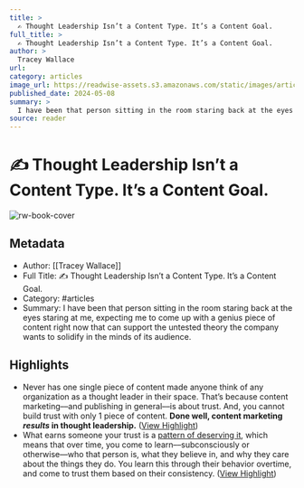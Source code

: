 ```yaml
---
title: >
  ✍️ Thought Leadership Isn’t a Content Type. It’s a Content Goal.
full_title: >
  ✍️ Thought Leadership Isn’t a Content Type. It’s a Content Goal.
author: >
  Tracey Wallace
url: 
category: articles
image_url: https://readwise-assets.s3.amazonaws.com/static/images/article0.00998d930354.png
published_date: 2024-05-08
summary: >
  I have been that person sitting in the room staring back at the eyes staring at me, expecting me to come up with a genius piece of content right now that can support the untested theory the company wants to solidify in the minds of its audience.
source: reader
---
```

# ✍️ Thought Leadership Isn’t a Content Type. It’s a Content Goal.

![rw-book-cover](https://readwise-assets.s3.amazonaws.com/static/images/article0.00998d930354.png)

## Metadata
- Author: [[Tracey Wallace]]
- Full Title: ✍️ Thought Leadership Isn’t a Content Type. It’s a Content Goal.
- Category: #articles
- Summary: I have been that person sitting in the room staring back at the eyes staring at me, expecting me to come up with a genius piece of content right now that can support the untested theory the company wants to solidify in the minds of its audience.

## Highlights
- Never has one single piece of content made anyone think of any organization as a thought leader in their space.
  That’s because content marketing––and publishing in general––is about trust. And, you cannot build trust with only 1 piece of content.
  **Done well, content marketing *results* in thought leadership.** ([View Highlight](https://read.readwise.io/read/01hxh43wgbfm3kwb7p4wbsyamv))
- What earns someone your trust is a [pattern of deserving it](https://link.workweek.com/click/35301445.7043/aHR0cHM6Ly93d3cuY2FtYnJpZGdlLm9yZy9jb3JlL2Jvb2tzL2Ficy90cnVzdC1pbi1tZWRpY2luZS9wYXR0ZXJuYmFzZWQtZGVmaW5pdGlvbi1vZi10cnVzdC9EQkQ3MEQwNDcxRTI5RERFRjUxMzUyQjNFRjNERDJBRD9oYXNoZWRfdXNlcj0wYTMwZWVjNzlkYWEyMzg2M2VhYTEwYTc2YWIwZGY4Mw/65fff68c6ede8b0b7709ef2eBdbea23fc), which means that over time, you come to learn––subconsciously or otherwise––who that person is, what they believe in, and why they care about the things they do.
  You learn this through their behavior overtime, and come to trust them based on their consistency. ([View Highlight](https://read.readwise.io/read/01hxh44fpexmn3jw4w72z7k7tj))


